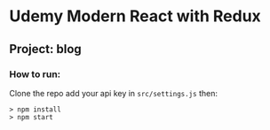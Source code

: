 # Udemy Modern React with Redux

## Project: blog

### How to run:

Clone the repo add your api key in `src/settings.js` then:

```
> npm install
> npm start
```
